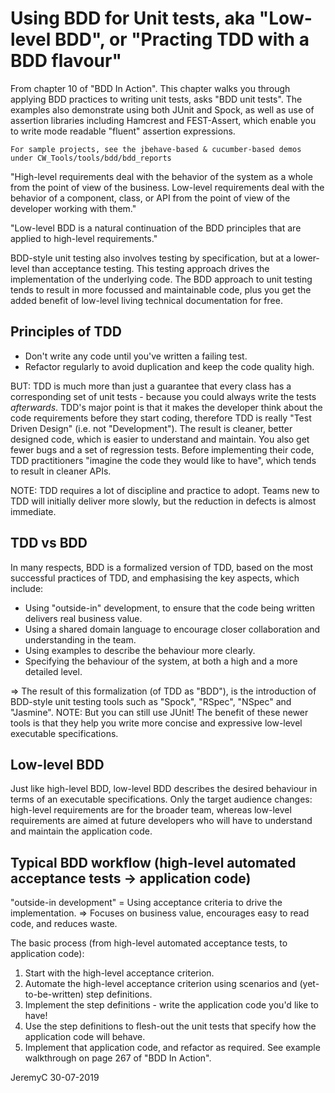# Using BDD for Unit tests, aka "Low-level BDD", or "Practing TDD with a BDD flavour"

From chapter 10 of "BDD In Action". This chapter walks you through applying
BDD practices to writing unit tests, asks "BDD unit tests". The examples also
demonstrate using both JUnit and Spock, as well as use of assertion libraries
including Hamcrest and FEST-Assert, which enable you to write mode readable
"fluent" assertion expressions.

	For sample projects, see the jbehave-based & cucumber-based demos 
	under CW_Tools/tools/bdd/bdd_reports

"High-level requirements deal with the behavior of the system as a whole 
from the point of view of the business. Low-level requirements deal with 
the behavior of a component, class, or API from the point of view of the 
developer working with them."

"Low-level BDD is a natural continuation of the BDD principles that are
applied to high-level requirements."

BDD-style unit testing also involves testing by specification, but at a 
lower-level than acceptance testing. This testing approach drives the 
implementation of the underlying code. The BDD approach to unit testing 
tends to result in more focussed and maintainable code, plus you get the 
added benefit of low-level living technical documentation for free.

## Principles of TDD
- Don't write any code until you've written a failing test.
- Refactor regularly to avoid duplication and keep the code quality high.

BUT: TDD is much more than just a guarantee that every class has a 
corresponding set of unit tests - because you could always write the
tests *afterwards*. TDD's major point is that it makes the developer
think about the code requirements before they start coding, therefore
TDD is really "Test Driven Design" (i.e. not "Development"). The result
is cleaner, better designed code, which is easier to understand and
maintain. You also get fewer bugs and a set of regression tests.
Before implementing their code, TDD practitioners "imagine the code they
would like to have", which tends to result in cleaner APIs.

NOTE: TDD requires a lot of discipline and practice to adopt. Teams new
to TDD will initially deliver more slowly, but the reduction in defects 
is almost immediate. 

## TDD vs BDD
In many respects, BDD is a formalized version of TDD, based on the
most successful practices of TDD, and emphasising the key aspects,
which include:
- Using "outside-in" development, to ensure that the code being written delivers real business value.
- Using a shared domain language to encourage closer collaboration and understanding in the team.
- Using examples to describe the behaviour more clearly.
- Specifying the behaviour of the system, at both a high and a more detailed level.

=> The result of this formalization (of TDD as "BDD"), is the 
introduction of BDD-style unit testing tools such as "Spock", "RSpec", 
"NSpec" and "Jasmine". NOTE: But you can still use JUnit! The benefit of
these newer tools is that they help you write more concise and expressive
low-level executable specifications.

## Low-level BDD
Just like high-level BDD, low-level BDD describes the desired behaviour
in terms of an executable specifications. Only the target audience changes: 
high-level requirements are for the broader team, whereas low-level requirements
are aimed at future developers who will have to understand and maintain the 
application code.

## Typical BDD workflow (high-level automated acceptance tests -> application code)
"outside-in development"  =  Using acceptance criteria to drive the implementation.
=> Focuses on business value, encourages easy to read code, and reduces waste.

The basic process (from high-level automated acceptance tests, to application code):
1. Start with the high-level acceptance criterion.
2. Automate the high-level acceptance criterion using scenarios and (yet-to-be-written) step definitions.
3. Implement the step definitions - write the application code you'd like to have!
4. Use the step definitions to flesh-out the unit tests that specify how the application code will behave.
5. Implement that application code, and refactor as required.
See example walkthrough on page 267 of "BDD In Action".


JeremyC 30-07-2019
